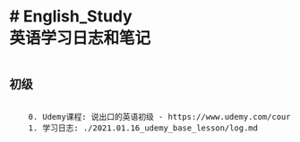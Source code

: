 <h1>
    # English_Study <br/>
    英语学习日志和笔记
</h1>

<pre>
<h2>初级</h2>
    0. Udemy课程: 说出口的英语初级 - https://www.udemy.com/course/complete-intensive-english-course-for-beginners/learn/lecture/9346264#overview 
    1. 学习日志: ./2021.01.16_udemy_base_lesson/log.md
</pre>
